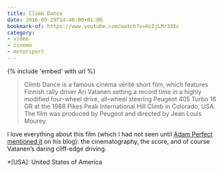 ```yaml
---
title: Climb Dance
date: 2016-09-29T14:40:00+01:00
bookmark-of: https://www.youtube.com/watch?v=HiIjLMr33Xc
category:
- video
- cinema
- motorsport
---
```

{% include 'embed' with url %}

> Climb Dance is a famous cinéma vérité short film, which features Finnish rally driver Ari Vatanen setting a record time in a highly modified four-wheel drive, all-wheel steering Peugeot 405 Turbo 16 GR at the 1988 Pikes Peak International Hill Climb in Colorado, USA. The film was produced by Peugeot and directed by Jean Louis Mourey.

I love everything about this film (which I had not seen until [Adam Perfect mentioned it][1] on his blog): the cinematography, the score, and of course Vatanen’s daring cliff-edge driving.

[1]: https://www.supersonicfeet.com/photograph/manitou-and-pikes-peak-railway

*[USA]: United States of America
